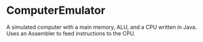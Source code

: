 # ComputerEmulator
A simulated computer with a main memory, ALU, and a CPU written in Java.
Uses an Assembler to feed instructions to the CPU.
